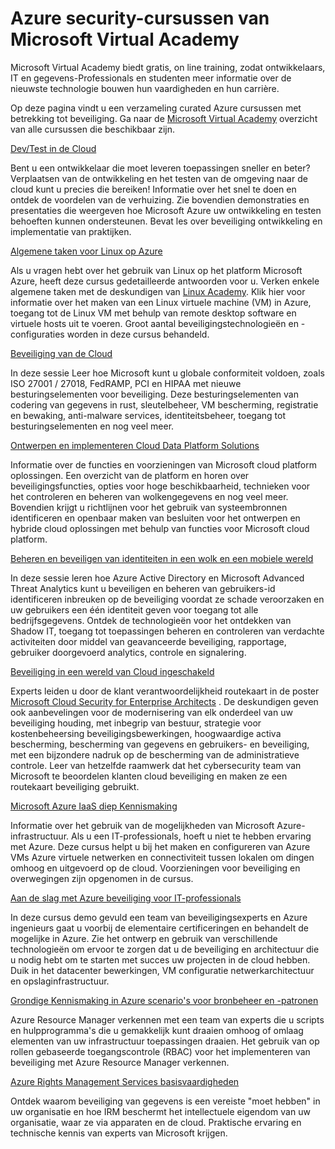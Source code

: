 <properties
   pageTitle="Azure security-cursussen van Microsoft Virtual Academy | Microsoft Azure"
   description="Dit artikel bevat een verzameling curated Azure beveiliging Verwante cursussen van Microsoft Virtual Academy.  Microsoft Virtual Academy biedt gratis, on line training, zodat ontwikkelaars, IT en gegevens-Professionals en studenten meer informatie over de nieuwste technologie bouwen hun vaardigheden en hun carrière."
   services="security"
   documentationCenter="na"
   authors="TomShinder"
   manager="MBaldwin"
   editor="TomSh"/>

<tags
   ms.service="security"
   ms.devlang="na"
   ms.topic="article"
   ms.tgt_pltfrm="na"
   ms.workload="na"
   ms.date="08/09/2016"
   ms.author="terrylan"/>

# <a name="azure-security-courses-from-microsoft-virtual-academy"></a>Azure security-cursussen van Microsoft Virtual Academy

Microsoft Virtual Academy biedt gratis, on line training, zodat ontwikkelaars, IT en gegevens-Professionals en studenten meer informatie over de nieuwste technologie bouwen hun vaardigheden en hun carrière.

Op deze pagina vindt u een verzameling curated Azure cursussen met betrekking tot beveiliging. Ga naar de [Microsoft Virtual Academy](https://mva.microsoft.com/) overzicht van alle cursussen die beschikbaar zijn.

[Dev/Test in de Cloud](https://mva.microsoft.com/en-us/training-courses/devtest-in-the-cloud-16274?l=9aAijd7LC_2005190311)

Bent u een ontwikkelaar die moet leveren toepassingen sneller en beter? Verplaatsen van de ontwikkeling en het testen van de omgeving naar de cloud kunt u precies die bereiken! Informatie over het snel te doen en ontdek de voordelen van de verhuizing. Zie bovendien demonstraties en presentaties die weergeven hoe Microsoft Azure uw ontwikkeling en testen behoeften kunnen ondersteunen. Bevat les over beveiliging ontwikkeling en implementatie van praktijken.

[Algemene taken voor Linux op Azure](https://mva.microsoft.com/en-us/training-courses/common-tasks-for-linux-on-azure-16191?l=J0Hvb7qJC_1204668937)

Als u vragen hebt over het gebruik van Linux op het platform Microsoft Azure, heeft deze cursus gedetailleerde antwoorden voor u. Verken enkele algemene taken met de deskundigen van [Linux Academy](https://linuxacademy.com/). Klik hier voor informatie over het maken van een Linux virtuele machine (VM) in Azure, toegang tot de Linux VM met behulp van remote desktop software en virtuele hosts uit te voeren. Groot aantal beveiligingstechnologieën en -configuraties worden in deze cursus behandeld.

[Beveiliging van de Cloud](https://mva.microsoft.com/en-us/training-courses/secure-the-cloud-14037?l=lQIkkst0B_5300115881)

In deze sessie Leer hoe Microsoft kunt u globale conformiteit voldoen, zoals ISO 27001 / 27018, FedRAMP, PCI en HIPAA met nieuwe besturingselementen voor beveiliging. Deze besturingselementen van codering van gegevens in rust, sleutelbeheer, VM bescherming, registratie en bewaking, anti-malware services, identiteitsbeheer, toegang tot besturingselementen en nog veel meer.

[Ontwerpen en implementeren Cloud Data Platform Solutions](https://mva.microsoft.com/en-us/training-courses/design-and-implement-cloud-data-platform-solutions-15711?l=jbCdW0j1B_3005244527)

Informatie over de functies en voorzieningen van Microsoft cloud platform oplossingen. Een overzicht van de platform en horen over beveiligingsfuncties, opties voor hoge beschikbaarheid, technieken voor het controleren en beheren van wolkengegevens en nog veel meer. Bovendien krijgt u richtlijnen voor het gebruik van systeembronnen identificeren en openbaar maken van besluiten voor het ontwerpen en hybride cloud oplossingen met behulp van functies voor Microsoft cloud platform.

[Beheren en beveiligen van identiteiten in een wolk en een mobiele wereld](https://mva.microsoft.com/en-us/training-courses/manage-and-secure-identities-in-a-cloud-and-mobile-world-14013?l=GIJ2GcvrB_405192797)

In deze sessie leren hoe Azure Active Directory en Microsoft Advanced Threat Analytics kunt u beveiligen en beheren van gebruikers-id identificeren inbreuken op de beveiliging voordat ze schade veroorzaken en uw gebruikers een één identiteit geven voor toegang tot alle bedrijfsgegevens. Ontdek de technologieën voor het ontdekken van Shadow IT, toegang tot toepassingen beheren en controleren van verdachte activiteiten door middel van geavanceerde beveiliging, rapportage, gebruiker doorgevoerd analytics, controle en signalering.

[Beveiliging in een wereld van Cloud ingeschakeld](https://mva.microsoft.com/en-us/training-courses/security-in-a-cloudenabled-world-12725?l=CfLHobAcB_3904300474)

Experts leiden u door de klant verantwoordelijkheid routekaart in de poster [Microsoft Cloud Security for Enterprise Architects](http://www.microsoft.com/download/48121) . De deskundigen geven ook aanbevelingen voor de modernisering van elk onderdeel van uw beveiliging houding, met inbegrip van bestuur, strategie voor kostenbeheersing beveiligingsbewerkingen, hoogwaardige activa bescherming, bescherming van gegevens en gebruikers- en beveiliging, met een bijzondere nadruk op de bescherming van de administratieve controle. Leer van hetzelfde raamwerk dat het cybersecurity team van Microsoft te beoordelen klanten cloud beveiliging en maken ze een routekaart beveiliging gebruikt.

[Microsoft Azure IaaS diep Kennismaking](https://mva.microsoft.com/en-us/training-courses/microsoft-azure-iaas-deep-dive-14339?l=PtppYVQgB_8300115888)

Informatie over het gebruik van de mogelijkheden van Microsoft Azure-infrastructuur. Als u een IT-professionals, hoeft u niet te hebben ervaring met Azure. Deze cursus helpt u bij het maken en configureren van Azure VMs Azure virtuele netwerken en connectiviteit tussen lokalen om dingen omhoog en uitgevoerd op de cloud. Voorzieningen voor beveiliging en overwegingen zijn opgenomen in de cursus.

[Aan de slag met Azure beveiliging voor IT-professionals](https://mva.microsoft.com/training-courses/getting-started-with-azure-security-for-the-it-professional-11165?l=HfHzCXSAB_7404300474)

In deze cursus demo gevuld een team van beveiligingsexperts en Azure ingenieurs gaat u voorbij de elementaire certificeringen en behandelt de mogelijke in Azure. Zie het ontwerp en gebruik van verschillende technologieën om ervoor te zorgen dat u de beveiliging en architectuur die u nodig hebt om te starten met succes uw projecten in de cloud hebben. Duik in het datacenter bewerkingen, VM configuratie netwerkarchitectuur en opslaginfrastructuur.

[Grondige Kennismaking in Azure scenario's voor bronbeheer en -patronen](https://mva.microsoft.com/en-us/training-courses/deep-dive-into-azure-resource-manager-scenarios-and-patterns-13793?l=i1m06ZJYB_7001937557)

Azure Resource Manager verkennen met een team van experts die u scripts en hulpprogramma's die u gemakkelijk kunt draaien omhoog of omlaag elementen van uw infrastructuur toepassingen draaien. Het gebruik van op rollen gebaseerde toegangscontrole (RBAC) voor het implementeren van beveiliging met Azure Resource Manager verkennen.

[Azure Rights Management Services basisvaardigheden](https://mva.microsoft.com/en-us/training-courses/azure-rights-management-services-core-skills-10500?l=QLoxMwuCB_1805094681)

Ontdek waarom beveiliging van gegevens is een vereiste "moet hebben" in uw organisatie en hoe IRM beschermt het intellectuele eigendom van uw organisatie, waar ze via apparaten en de cloud. Praktische ervaring en technische kennis van experts van Microsoft krijgen.
